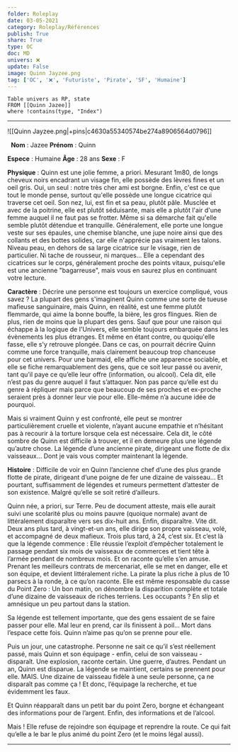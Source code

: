 ```yaml
---  
folder: Roleplay  
date: 03-05-2021  
category: Roleplay/Références  
publish: True  
share: True  
type: OC  
doc: MD  
univers: ❌  
update: False  
image: Quinn Jayzee.png  
tag: ['OC', '❌', 'Futuriste', 'Pirate', 'SF', 'Humaine']  
---  
```

```dataview
Table univers as RP, state
FROM [[Quinn Jazee]]
where !contains(type, "Index")
 ```
---
![[Quinn Jayzee.png|+pins|c4630a55340574be274a8906564d0796]]

$~$
**Nom** :  Jazee
**Prénom** : Quinn

**Espece** : Humaine
**Âge** : 28 ans
**Sexe** : F

**Physique** : Quinn est une jolie femme, a priori. Mesurant 1m80, de longs cheveux noirs encadrant un visage fin, elle possède des lèvres fines et un oeil gris. Oui, un seul : notre très cher ami est borgne. Enfin, c'est ce que tout le monde pense, surtout qu'elle possède une longue cicatrice qui traverse cet oeil. 
Son nez, lui, est fin et sa peau, plutôt pâle. 
Musclée et avec de la poitrine, elle est plutôt séduisante, mais elle a plutôt l'air d'une femme auquel il ne faut pas se frotter. Même si sa démarche fait qu'elle semble plutôt détendue et tranquille.
Généralement, elle porte une longue veste sur ses épaules, une chemise blanche, une jupe noire ainsi que des collants et des bottes solides, car elle n'apprécie pas vraiment les talons. 
Niveau peau, en dehors de sa large cicatrice sur le visage, rien de particulier. Ni tache de rousseur, ni marques... Elle a cependant des cicatrices sur le corps, généralement proche des points vitaux, puisqu'elle est une ancienne "bagarreuse", mais vous en saurez plus en continuant votre lecture. 

**Caractère** : Décrire une personne est toujours un exercice compliqué, vous savez ? 
La plupart des gens s'imaginent Quinn comme une sorte de tueuse mafieuse sanguinaire, mais Quinn, en réalité, est une femme plutôt flemmarde, qui aime la bonne bouffe, la bière, les gros flingues. Rien de plus, rien de moins que la plupart des gens. Sauf que pour une raison qui échappe à la logique de l'Univers, elle semble toujours embarquée dans les évènements les plus étranges. 
Et même en étant contre, ou quoiqu'elle fasse, elle s'y retrouve plongée. 
Dans ce cas, on pourrait décrire Quinn comme une force tranquille, mais clairement beaucoup trop chanceuse pour cet univers. 
Pour une barmaid, elle affiche une apparence sociable, et elle se fiche remarquablement des gens, que ce soit leur passé ou avenir, tant qu’il paye ce qu’elle leur offre (information, ou alcool). 
Cela dit, elle n’est pas du genre auquel il faut s’attaquer. Non pas parce qu’elle est du genre à répliquer mais parce que beaucoup de ses proches et ex-proche seraient près à donner leur vie pour elle. Elle-même n’a aucune idée de pourquoi.

Mais si vraiment Quinn y est confronté, elle peut se montrer particulièrement cruelle et violente, n’ayant aucune empathie et n’hésitant pas à recourir à la torture lorsque cela est nécessaire. Cela dit, le côté sombre de Quinn est difficile à trouver, et il en demeure plus une légende qu’autre chose. La légende d’une ancienne pirate, dirigeant une flotte de dix vaisseaux… Dont je vais vous compter maintenant la légende.

**Histoire** : Difficile de voir en Quinn l’ancienne chef d’une des plus grande flotte de pirate, dirigeant d’une poigne de fer une dizaine de vaisseau... Et pourtant, suffisamment de légendes et rumeurs permettent d’attester de son existence.
Malgré qu’elle se soit retiré d’ailleurs. 

Quinn née, a priori, sur Terre. Peu de document atteste, mais elle aurait suivi une scolarité plus ou moins pauvre (quoique normale) avant de littéralement disparaître vers ses dix-huit ans. Enfin, disparaître. Vite dit.
Deux ans plus tard, à vingt-et-un ans, elle dirige son propre vaisseau, volé, et accompagné de deux mafieux.
Trois plus tard, à 24, c’est six.
Et c’est là que la légende commence : Elle réussie l’exploit d’empêcher totalement le passage pendant six mois de vaisseaux de commerces et tient tête à l’armée pendant de nombreux mois. Et on raconte qu’elle s’en amuse. 
Prenant les meilleurs contrats de mercenariat, elle se met en danger, elle et son équipe, et devient littéralement riche. La pirate la plus riche à plus de 10 parsecs à la ronde, à ce qu’on raconte.
Elle est même responsable du casse du Point Zero : Un bon matin, on dénombre la disparition complète et totale d’une dizaine de vaisseaux de riches terriens. Les occupants ? En slip et amnésique un peu partout dans la station.

Sa légende est tellement importante, que des gens essaient de se faire passer pour elle. Mal leur en prend, car ils finissent à poil... Mort dans l’espace cette fois. Quinn n’aime pas qu’on se prenne pour elle.

Puis un jour, une catastrophe.
Personne ne sait ce qu’il s’est réellement passé, mais Quinn et son équipage - enfin, celui de son vaisseau - disparaît. Une explosion, raconte certain. Une guerre, d’autres. Pendant un an, Quinn est disparue. La légende se maintient, certains se prennent pour elle.
MAIS.
Une dizaine de vaisseau fidèle à une seule personne, ça ne disparaît pas comme ça ! Et donc, l’équipage la recherche, et tue évidemment les faux. 

Et Quinn réapparaît dans un petit bar du point Zero, borgne et échangeant des informations pour de l’argent. Enfin, des informations et de l’alcool.

Mais ! Elle refuse de rejoindre son équipage et reprendre la route.
Ce qui fait qu’elle a le bar le plus animé du point Zero (et le moins légal aussi). 

---